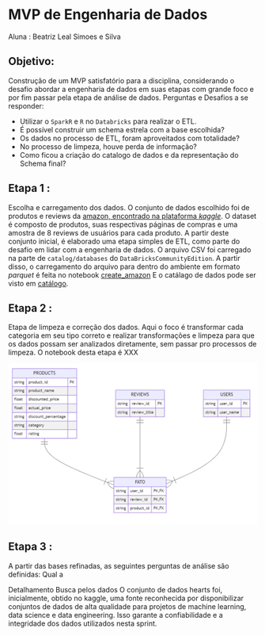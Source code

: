 # MVP de Engenharia de Dados
Aluna : Beatriz Leal Simoes e Silva

## Objetivo:
Construção de um MVP satisfatório para a disciplina, considerando o desafio abordar a engenharia de dados em suas etapas com grande foco e por fim passar pela etapa de análise de dados.
Perguntas e Desafios a se responder:
- Utilizar o `SparkR` e  `R` no `Databricks` para realizar o ETL.
- É possível construir um schema estrela com a base escolhida?
- Os dados no processo de ETL, foram aproveitados com totalidade?
- No processo de limpeza, houve perda de informação?
- Como ficou a criação do catalogo de dados e da representação do Schema final?


## Etapa 1 : 
Escolha e carregamento dos dados. O conjunto de dados escolhido foi de produtos e reviews da [amazon, encontrado na plataforma _kaggle_](https://www.kaggle.com/datasets/karkavelrajaj/amazon-sales-dataset?resource=download). O dataset é composto de produtos, suas respectivas páginas de compras e uma amostra de 8 reviews de usuários para cada produto.
A partir deste conjunto inicial, é elaborado uma etapa simples de ETL, como parte do desafio em lidar com a engenharia de dados.
O arquivo CSV foi carregado na parte de `catalog/databases` do  `DataBricksCommunityEdition`. A partir disso, o carregamento do arquivo para dentro do ambiente em formato *parquet* é feita no notebook [create_amazon](https://github.com/bzimons/mvp_puc_3/blob/main/notebooks/mvp3/create_amazon.py) E o catálago de dados pode ser visto em [catálogo](https://github.com/bzimons/mvp_puc_3/blob/main/catalogo_dados.md).


## Etapa 2 : 
Etapa de limpeza e correção dos dados. Aqui o  foco é transformar cada categoria em seu tipo correto e realizar transformações e limpeza para que os dados possam ser analizados diretamente, sem passar pro processos de limpeza. O notebook desta etapa é XXX

![star_schema](https://github.com/bzimons/mvp_puc_3/blob/databricks/imagens/star_schema.PNG)

## Etapa 3 : 

A partir das bases refinadas, as seguintes perguntas de análise são definidas:
Qual a

Detalhamento
Busca pelos dados
O conjunto de dados hearts foi, inicialmente, obtido no kaggle, uma fonte reconhecida por disponibilizar conjuntos de dados de alta qualidade para projetos de machine learning, data science e data engineering. Isso garante a confiabilidade e a integridade dos dados utilizados nesta sprint.

